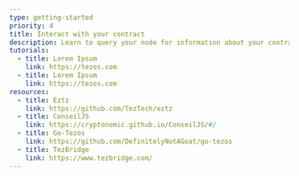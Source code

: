 ```yaml
---
type: getting-started
priority: 4
title: Interact with your contract
description: Learn to query your node for information about your contracts. Start building applications.
tutorials:
  - title: Lorem Ipsum
    link: https://tezos.com
  - title: Lorem Ipsum
    link: https://tezos.com
resources:
  - title: Eztz
    link: https://github.com/TezTech/eztz
  - title: ConseilJS
    link: https://cryptonomic.github.io/ConseilJS/#/
  - title: Go-Tezos
    link: https://github.com/DefinitelyNotAGoat/go-tezos
  - title: TezBridge
    link: https://www.tezbridge.com/
---
```

